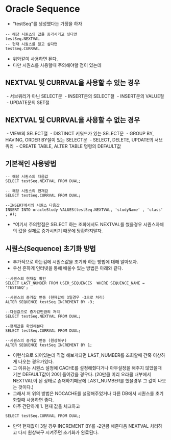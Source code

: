 # Oracle Sequence
- "testSeq"를 생성했다는 가정을 하자
```oracle
-- 해당 시퀀스의 값을 증가시키고 싶다면
testSeq.NEXTVAL
-- 현재 시퀀스를 알고 싶다면
testSeq.CURRVAL
```
- 위와같이 사용하면 된다.
- 다만 시퀀스를 사용할때 주의해야할 점이 있는데
## NEXTVAL 및 CURRVAL을 사용할 수 있는 경우
 - 서브쿼리가 아닌 SELECT문
 - INSERT문의 SELECT절
 - INSERT문의 VALUE절
 - UPDATE문의 SET절
 
## NEXTVAL 및 CURRVAL을 사용할 수 없는 경우
 - VIEW의 SELECT절
 - DISTINCT 키워드가 있는 SELECT문
 - GROUP BY, HAVING, ORDER BY절이 있는 SELECT문
 - SELECT, DELETE, UPDATE의 서브쿼리
 - CREATE TABLE, ALTER TABLE 명령의 DEFAULT값

## 기본적인 사용방법
```oracle 
-- 해당 시퀀스의 다음값
SELECT testSeq.NEXTVAL FROM DUAL; 
 
-- 해당 시퀀스의 현재값
SELECT testSeq.CURRVAL FROM DUAL; 
 
--INSERT에서의 시퀀스 다음값
INSERT INTO oracleStudy VALUES(testSeq.NEXTVAL, 'studyName' , 'class' , A);
```
- *여기서 주의할점은 SELECT 하는 조회에서도 NEXTVAL를 썼을경우 시퀀스자체의 값을 실제로 증가시키기 때문에 당황하지말자.

## 시퀀스(Sequence) 초기화 방법
- 추가적으로 하는김에 시퀀스값을 초기화 하는 방법에 대해 알아보자.
- 우선 흔하게 인터넷을 통해 배울수 있는 방법은 아래와 같다.
```oracle
--시퀀스의 현재값 확인
SELECT LAST_NUMBER FROM USER_SEQUENCES  WHERE SEQUENCE_NAME = 'TESTSEQ';
 
--시퀀스의 증가값 변동 (현재값이 3일경우 -3으로 처리)
ALTER SEQUENCE testSeq INCREMENT BY -3;
 
--다음값으로 증가값만큼의 처리
SELECT testSeq.NEXTVAL FROM DUAL; 

--현재값을 확인해본다
SELECT testSeq.CURRVAL FROM DUAL; 
 
--시퀀스의 증가값 변동 (원상복구)
ALTER SEQUENCE testSeq INCREMENT BY 1;
```

- 이런식으로 되어있는데 직접 해보게되면 LAST_NUMBER를 조회할때 간혹 이상하게 나오는 경우가있다.
- 그 이유는 시퀀스 설정에 CACHE를 설정해줬다거나 아무설정을 해주지 않았을때 기본 DEFAULT값이 20이 들어갔을 경우다. (20만큼 미리 오라클 내부에서 NEXTVAL이 된 상태로 존재하기때문에 LAST_NUMBER를 했을경우 그 값이 나오는 것이다.)
- 그래서 저 위의 방법은 NOCACHE를 설정해주었거나 다른 DB에서 시퀀스를 초기화할때 사용하면 좋다.
- 아주 간단하게 1. 현재 값을 체크하고
```oracle
SELECT testSeq.CURRVAL FROM DUAL;
```
- 만약 현재값이 3일 경우 INCREMENT BY를 -2만큼 해준다음 NEXTVAL 처리하고 다시 원상복구 시켜주면 초기화가 완료된다.
